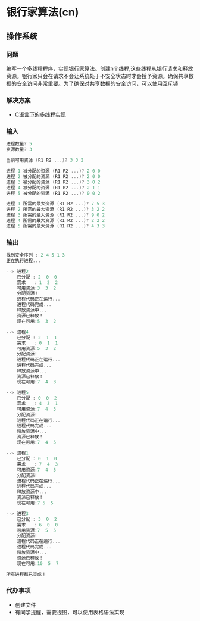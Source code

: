 # 银行家算法(cn)

操作系统
-------

### 问题
编写一个多线程程序，实现银行家算法。创建n个线程,这些线程从银行请求和释放资源。银行家只会在请求不会让系统处于不安全状态时才会授予资源。确保共享数据的安全访问非常重要。为了确保对共享数据的安全访问，可以使用互斥锁

### 解决方案
* [C语言下的多线程实现](my_bankers_algorithm.c)

### 输入
```c
进程数量? 5
资源数量? 3

当前可用资源 (R1 R2 ...)? 3 3 2

进程 1 被分配的资源 (R1 R2 ...)? 2 0 0
进程 2 被分配的资源 (R1 R2 ...)? 2 0 0
进程 3 被分配的资源 (R1 R2 ...)? 3 0 2
进程 4 被分配的资源 (R1 R2 ...)? 2 1 1
进程 5 被分配的资源 (R1 R2 ...)? 0 0 2

进程 1 所需的最大资源 (R1 R2 ...)? 7 5 3
进程 2 所需的最大资源 (R1 R2 ...)? 3 2 2
进程 3 所需的最大资源 (R1 R2 ...)? 9 0 2
进程 4 所需的最大资源 (R1 R2 ...)? 2 2 2
进程 5 所需的最大资源 (R1 R2 ...)? 4 3 3
```

### 输出
```c
找到安全序列 : 2 4 5 1 3
正在执行进程...

--> 进程2
    已分配 : 2  0  0
    需求   : 1  2  2
    可用资源:3  3  2
    分配资源！
    进程代码正在运行...
    进程代码完成...
    释放资源中...
    资源已释放！
    现在可用:5  3  2

--> 进程4
    已分配 : 2  1  1
    需求   : 0  1  1
    可用资源:5  3  2
    分配资源!
    进程代码正在运行...
    进程代码完成...
    释放资源中...
    资源已释放！
    现在可用:7  4  3

--> 进程5
    已分配 : 0  0  2
    需求   : 4  3  1
    可用资源:7  4  3
    分配资源!
    进程代码正在运行...
    进程代码完成...
    释放资源中...
    资源已释放！
    现在可用:7  4  5

--> 进程1
    已分配 : 0  1  0
    需求   : 7  4  3
    可用资源:7  4  5
    分配资源!
    进程代码正在运行...
    进程代码完成...
    释放资源中...
    资源已释放！
    现在可用:7 5  5

--> 进程3
    已分配 : 3  0  2
    需求   : 6  0  0
    可用资源:7  5  5
    分配资源!
    进程代码正在运行...
    进程代码完成...
    释放资源中...
    资源已释放！
    现在可用:10  5  7

所有进程都已完成！
```

### 代办事项
* 创建文件
* 有同学提醒，需要视图，可以使用表格语法实现